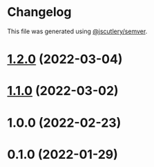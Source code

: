 # Changelog

This file was generated using [@jscutlery/semver](https://github.com/jscutlery/semver).

# [1.2.0](https://github.com/dereekb/dbcomponents/compare/v1.1.0...v1.2.0) (2022-03-04)



# [1.1.0](https://github.com/dereekb/dbcomponents/compare/v1.0.0...v1.1.0) (2022-03-02)



# 1.0.0 (2022-02-23)



# 0.1.0 (2022-01-29)
